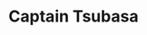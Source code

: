 --- 
title: "Captain Tsubasa"
publishdate: "2019-8-29T16:48:46+02:00"
src: "https://365manga.net/manga/captain-tsubasa"
image: "https://data.365manga.net/images/thumbnails/6337-captain-tsubasa.jpg"
description: "11-year-old Tsubasa Ohzora transfers to his new school where he quickly becomes the star of the school's soccer team. His Brazilian coach, Roberto Hongo, notices the potential of the young athlete and soon offers him a chance to come with him to Brazil. Young Tsubasa trains more and more and is with each passing game more confident in his abilities. Old enemies become his friends and the World Cup seems…"
---